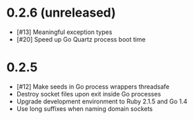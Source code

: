# 0.2.6 (unreleased)
- [#13] Meaningful exception types
- [#20] Speed up Go Quartz process boot time

# 0.2.5
- [#12] Make seeds in Go process wrappers threadsafe
- Destroy socket files upon exit inside Go processes
- Upgrade development environment to Ruby 2.1.5 and Go 1.4
- Use long suffixes when naming domain sockets
